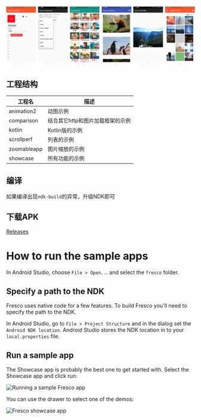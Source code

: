 ![](screenshot.jpg)

## 工程结构
工程名| 描述|
-|-
animation2 | 动图示例
comparison | 结合其它http和图片加载框架的示例
kotlin | Kotlin版的示例
scrollperf | 列表的示例
zoomableapp | 图片缩放的示例
showcase | 所有功能的示例 

## 编译
如果编译出现`ndk-build`的异常，升级NDK即可

## 下载APK
[Releases](https://github.com/dengyuhan/FrescoSample/releases)

# How to run the sample apps

In Android Studio, choose `File > Open..`. and select the `fresco` folder.

## Specify a path to the NDK

Fresco uses native code for a few features. To build Fresco you'll need to specify the path to the NDK.

In Android Studio, go to `File > Project Structure` and in the dialog set the `Android NDK location`. Android Studio stores the NDK location in to your `local.properties` file.

## Run a sample app

The Showcase app is probably the best one to get started with. Select the Showcase app and click run:

![Running a sample Fresco app](https://cloud.githubusercontent.com/assets/346214/24415877/d48d894c-13da-11e7-8601-09627661de67.png)

You can use the drawer to select one of the demos:

<img width="364" alt="Fresco showcase app" src="https://cloud.githubusercontent.com/assets/346214/24416135/a9a4a07a-13db-11e7-9d19-25ae9cbc83d3.png">
